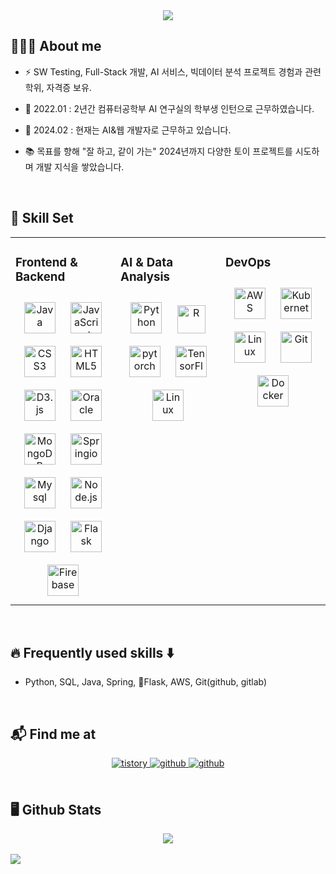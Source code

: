 <div align= "center">
    <img src="https://capsule-render.vercel.app/api?type=rounded&color=0:506daf,100:8eaae1&height=120&text=Sohyeon's%20Github&animation=&fontColor=ffffff&fontSize=60" />
    </div>
  

### <div align="center">

## 🙋🏻‍♀️ About me
* ⚡ SW Testing, Full-Stack 개발, AI 서비스, 빅데이터 분석 프로젝트 경험과 관련 학위, 자격증 보유. 

- 🔭 2022.01 : 2년간 컴퓨터공학부 AI 연구실의 학부생 인턴으로 근무하였습니다.
  
- 🌱 2024.02 : 현재는 AI&웹 개발자로 근무하고 있습니다.

- 📚 목표를 향해 "잘 하고, 같이 가는" 2024년까지 다양한 토이 프로젝트를 시도하며 개발 지식을 쌓았습니다.

  

<br/>  


## 🚀 Skill Set
<table><tr><td valign="top" width="33%">

### Frontend & Backend
<div align="center">  
<img style="margin: 10px" src="https://dev.habitmaker.co.kr/src/img/icon/java.png" alt="Java" height="50" />  
<img style="margin: 10px" src="https://profilinator.rishav.dev/skills-assets/javascript-original.svg" alt="JavaScript" height="50" />
<img style="margin: 10px" src="https://profilinator.rishav.dev/skills-assets/css3-original-wordmark.svg" alt="CSS3" height="50" />  
<img style="margin: 10px" src="https://profilinator.rishav.dev/skills-assets/html5-original-wordmark.svg" alt="HTML5" height="50" />  
<img style="margin: 10px" src="https://profilinator.rishav.dev/skills-assets/d3js-original.svg" alt="D3.js" height="50" />  
<img style="margin: 10px" src="https://dev.habitmaker.co.kr/src/img/icon/oracle.png" alt="Oracle" height="50" />  
<img style="margin: 10px" src="https://profilinator.rishav.dev/skills-assets/mongodb-original-wordmark.svg" alt="MongoDB" height="50" />  
<img style="margin: 10px" src="https://dev.habitmaker.co.kr/src/img/icon/springio.png" alt="Springio" height="50" />  
<img style="margin: 10px" src="https://dev.habitmaker.co.kr/src/img/icon/mysql.png" alt="Mysql" height="50" />  
<img style="margin: 10px" src="https://profilinator.rishav.dev/skills-assets/nodejs-original-wordmark.svg" alt="Node.js" height="50" />  
<img style="margin: 10px" src="https://profilinator.rishav.dev/skills-assets/django-original.svg" alt="Django" height="50" />  
<img style="margin: 10px" src="https://profilinator.rishav.dev/skills-assets/flask.png" alt="Flask" height="50" />  
<img style="margin: 10px" src="https://profilinator.rishav.dev/skills-assets/firebase.png" alt="Firebase" height="50" />  
</div>

</td><td valign="top" width="33%">

### AI & Data Analysis  
<div align="center">  
<img style="margin: 10px" src="https://profilinator.rishav.dev/skills-assets/python-original.svg" alt="Python" height="50" />  
<img style="margin: 10px" src="https://dev.habitmaker.co.kr/src/img/icon/R.png" alt="R" height="45" />  
<img style="margin: 10px" src="https://profilinator.rishav.dev/skills-assets/pytorch-icon.svg" alt="pytorch" height="50" />  
<img style="margin: 10px" src="https://profilinator.rishav.dev/skills-assets/tensorflow-icon.svg" alt="TensorFlow" height="50" />  
<img style="margin: 10px" src="https://profilinator.rishav.dev/skills-assets/linux-original.svg" alt="Linux" height="50" />  
</div>
</td><td valign="top" width="33%">



### DevOps  
<div align="center">  
<img style="margin: 10px" src="https://profilinator.rishav.dev/skills-assets/amazonwebservices-original-wordmark.svg" alt="AWS" height="50" />  
<img style="margin: 10px" src="https://profilinator.rishav.dev/skills-assets/kubernetes-icon.svg" alt="Kubernetes" height="50" />  
<img style="margin: 10px" src="https://profilinator.rishav.dev/skills-assets/linux-original.svg" alt="Linux" height="50" />  
<img style="margin: 10px" src="https://profilinator.rishav.dev/skills-assets/git-scm-icon.svg" alt="Git" height="50" />  
<img style="margin: 10px" src="https://profilinator.rishav.dev/skills-assets/docker-original-wordmark.svg" alt="Docker" height="50" />  
</div>

</td></tr></table>  

<br/>

## 🔥 Frequently used skills ⬇️
* Python, SQL, Java, Spring, Flask, AWS, Git(github, gitlab)

<br/>


## 📬 Find me at
<div align="center">
<a href="https://solearn.tistory.com/" target="_blank">
<img src=https://img.shields.io/badge/Tistory-000000?style=for-the-badge&logo=Tistory&logoColor=white alt=tistory style="margin-bottom: 5px;" />
</a>
<a href="mailto:yunsoyun9426@gmail.com">
<img src="https://img.shields.io/badge/Gmail-d14836?style=for-the-badge&logo=Gmail&logoColor=white&link=yunsoyun9426@gmail.com" alt=github style="margin-bottom: 5px;"/>
</a>
<a href="https://github.com/sshnyy" target="_blank">
<img src=https://img.shields.io/badge/github-%2324292e.svg?&style=for-the-badge&logo=github&logoColor=white alt=github style="margin-bottom: 5px;" />
</a>  
</div>  

<br>

## 🖥️ Github Stats  
<div align="center"><img src="https://github-readme-stats.vercel.app/api?username=sshnyy&show_icons=true&theme=tokyonight" align="center" /></div>

<br>
<div><img src="https://hits.seeyoufarm.com/api/count/incr/badge.svg?url=https%3A%2F%2Fgithub.com%2Fsohyunyg&count_bg=%235A95DD&title_bg=%23555555&icon=&icon_color=%23E7E7E7&title=hits&edge_flat=false)](https://hits.seeyoufarm.com" align="center" /></div>
<br/>

